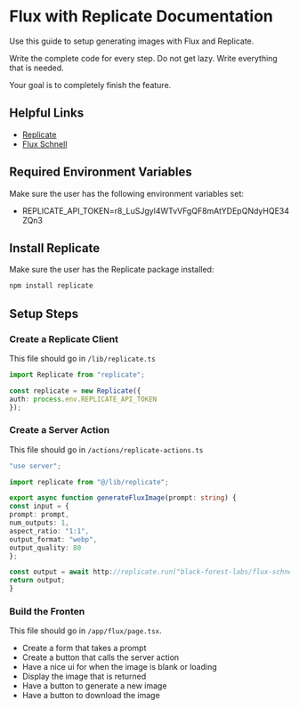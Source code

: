 # Flux with Replicate Documentation

Use this guide to setup generating images with Flux and Replicate.

Write the complete code for every step. Do not get lazy. Write everything that is needed.

Your goal is to completely finish the feature.

## Helpful Links

- [Replicate](https://replicate.com)
- [Flux Schnell](https://replicate.com/black-forest-labs/flux-schnell?input=nodejs)

## Required Environment Variables

Make sure the user has the following environment variables set:

- REPLICATE_API_TOKEN=r8_LuSJgyl4WTvVFgQF8mAtYDEpQNdyHQE34ZQn3

## Install Replicate

Make sure the user has the Replicate package installed:

```bash
npm install replicate
```

## Setup Steps

### Create a Replicate Client

This file should go in `/lib/replicate.ts`

```ts
import Replicate from "replicate";

const replicate = new Replicate({
auth: process.env.REPLICATE_API_TOKEN
});
```

### Create a Server Action

This file should go in `/actions/replicate-actions.ts`

```ts
"use server";

import replicate from "@/lib/replicate";

export async function generateFluxImage(prompt: string) {
const input = {
prompt: prompt,
num_outputs: 1,
aspect_ratio: "1:1",
output_format: "webp",
output_quality: 80
};

const output = await http://replicate.run("black-forest-labs/flux-schnell", { input });
return output;
}
```

### Build the Fronten

This file should go in `/app/flux/page.tsx`.

- Create a form that takes a prompt
- Create a button that calls the server action
- Have a nice ui for when the image is blank or loading
- Display the image that is returned
- Have a button to generate a new image
- Have a button to download the image